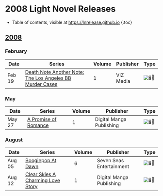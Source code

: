 # 2008 Light Novel Releases

- Table of contents, visible at https://lnrelease.github.io
{:toc}

## [2008](/year/2008.md)

### February

Date|Series|Volume|Publisher|Type|
---|---|---|---|---|
Feb 19|[Death Note Another Note: The Los Angeles BB Murder Cases](https://www.viz.com/read/novel/death-note-another-note-the-los-angeles-bb-murder-cases-novel/product/1332/hardcover)|1|VIZ Media|<input class="spacer" alt="🖥️" type="image" disabled>📖|

### May

Date|Series|Volume|Publisher|Type|
---|---|---|---|---|
May 27|[A Promise of Romance](https://legacy.rightstufanime.com/Promise-of-Romance-A-Novel_3)|1|Digital Manga Publishing|<input class="spacer" alt="🖥️" type="image" disabled>📖|

### August

Date|Series|Volume|Publisher|Type|
---|---|---|---|---|
Aug 05|[Boogiepop At Dawn](https://sevenseasentertainment.com/books/boogiepop-at-dawn-novel-0/)|6|Seven Seas Entertainment|<input class="spacer" alt="🖥️" type="image" disabled>📖|
Aug 12|[Clear Skies A Charming Love Story](https://legacy.rightstufanime.com/Clear-Skies-A-Charming-Love-Story-Novel)|1|Digital Manga Publishing|<input class="spacer" alt="🖥️" type="image" disabled>📖|

